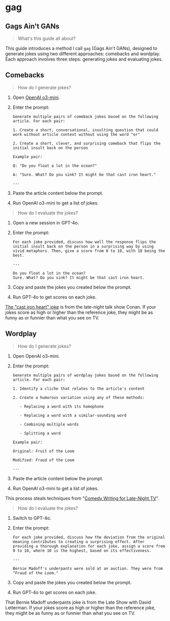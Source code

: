 # gag

## Gags Ain't GANs

> What's this guide all about?

This guide introduces a method I call `gag` (Gags Ain't GANs), designed to generate jokes using two different approaches: comebacks and wordplay. Each approach involves three steps: generating jokes and evaluating jokes.

## Comebacks

> How do I generate jokes?

1. Open [OpenAI o3-mini](https://openai.com/index/openai-o3-mini).

1. Enter the prompt:

   ```
   Generate multiple pairs of comeback jokes based on the following article. For each pair:
   
   1. Create a short, conversational, insulting question that could work without article context without using the word "or"
   
   2. Create a short, clever, and surprising comeback that flips the initial insult back on the person
   
   Example pair:
   
   Q: "Do you float a lot in the ocean?"
   
   A: "Sure. What? Do you sink? It might be that cast iron heart."
   
   ---
   ```

1. Paste the article content below the prompt.

1. Run OpenAI o3-mini to get a list of jokes.

> How do I evaluate the jokes?

1. Open a new session in GPT-4o.

1. Enter the prompt:

   ```
   For each joke provided, discuss how well the response flips the initial insult back on the person in a surprising way by using vivid metaphors. Then, give a score from 0 to 10, with 10 being the best.

   ---

   Do you float a lot in the ocean?
   Sure. What? Do you sink? It might be that cast iron heart.
   ```

1. Copy and paste the jokes you created below the prompt.

1. Run GPT-4o to get scores on each joke.

[The "cast iron heart" joke](https://youtu.be/VN3zrFBXynw?t=10) is from the late-night talk show Conan. If your jokes score as high or higher than the reference joke, they might be as funny as or funnier than what you see on TV.

## Wordplay

> How do I generate jokes?

1. Open OpenAI o3-mini.

1. Enter the prompt:

   ```
   Generate multiple pairs of wordplay jokes based on the following article. For each pair:
   
   1. Identify a cliche that relates to the article's content
   
   2. Create a humorous variation using any of these methods:
   
      - Replacing a word with its homophone
   
      - Replacing a word with a similar-sounding word
   
      - Combining multiple words
   
      - Splitting a word
   
   Example pair:
   
   Original: Fruit of the Loom
   
   Modified: Fraud of the Loom
   
   ---
   ```

1. Paste the article content below the prompt.

1. Run OpenAI o3-mini to get a list of jokes.

This process steals techniques from "[Comedy Writing for Late-Night TV](https://www.goodreads.com/en/book/show/22350931)".

> How do I evaluate the jokes?

1. Switch to GPT-4o.

1. Enter the prompt:

   ```
   For each joke provided, discuss how the deviation from the original meaning contributes to creating a surprising effect. After providing a thorough explanation for each joke, assign a score from 0 to 10, where 10 is the highest, based on its effectiveness.

   ---

   Bernie Madoff's underpants were sold at an auction. They were from "Fraud of the Loom."
   ```

1. Copy and paste the jokes you created below the prompt.

1. Run GPT-4o to get scores on each joke.

That Bernie Madoff underpants joke is from the Late Show with David Letterman. If your jokes score as high or higher than the reference joke, they might be as funny as or funnier than what you see on TV.
